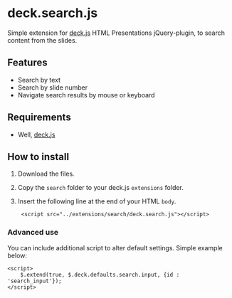 # deck.search.js #

Simple extension for [deck.js][] HTML Presentations jQuery-plugin, to search content from the slides.

## Features

* Search by text
* Search by slide number
* Navigate search results by mouse or keyboard

## Requirements ##

* Well, [deck.js][]

## How to install ##

1. Download the files.

2. Copy the `search` folder to your deck.js `extensions` folder.

3. Insert the following line at the end of your HTML `body`.

		<script src="../extensions/search/deck.search.js"></script>

### Advanced use
You can include additional script to alter default settings. Simple example below:

	<script>
		$.extend(true, $.deck.defaults.search.input, {id : 'search_input'});
	</script>

[deck.js]: https://github.com/imakewebthings/deck.js